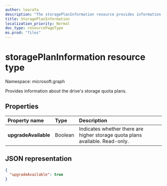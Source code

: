 ```yaml
---
author: learafa
description: "The storagePlanInformation resource provides information about the drive's storage quota plans."
title: StoragePlanInformation
localization_priority: Normal
doc_type: resourcePageType
ms.prod: "files"
---
```

# storagePlanInformation resource type

Namespace: microsoft.graph

Provides information about the drive's storage quota plans.

## Properties

| Property name     | Type      | Description                                                             |
|:------------------|:----------|:----------------------------------------------------------------------- |
| **upgradeAvailable**  | Boolean   | Indicates whether there are higher storage quota plans available. Read-only. |

## JSON representation

<!-- {
  "blockType": "resource",
  "optionalProperties": [ ],
   "@odata.type": "microsoft.graph.storagePlanInformation",
} -->

```json
{
  "upgradeAvailable": true
}

```

<!--
{
  "type": "#page.annotation",
  "description": "storagePlanInformation resource contains information about storage quota plans that make up the drive's storage space quota.",
  "keywords": "quota,plans,upgradeAvailable",
  "section": "documentation",
  "tocPath": "Resources/StoragePlanInformation",
  "suppressions": []
}
-->


